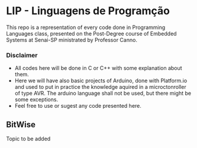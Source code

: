 # LIP - Linguagens de Programção
This repo is a representation of every code done in Programming Languages class, presented on the Post-Degree course of Embedded Systems at Senai-SP ministrated by Professor Canno. 

### Disclaimer
- All codes here will be done in C or C++ with some explanation about them.
- Here we will have also basic projects of Arduino, done with Platform.io and used to put in practice the knowledge aquired in a microctonroller of type AVR. The arduino language shall not be used, but there might be some exceptions. 
- Feel free to use or sugest any code presented here.

## BitWise
Topic to be added

